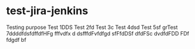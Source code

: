 # test-jira-jenkins
Testing purpose
Test 1DDS
Test 2fd
Test 3c
Test 4dsd
Test 5sf
grTest 7ddddfdsfdffdfHFg
fffvdfx d
dsfffdFvfdfgd
sfFfdDSf
dfdFSc
dvdfdFDD
FDf
fdgdf
bf
